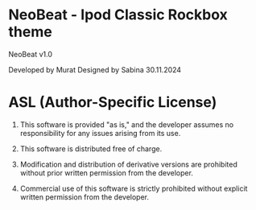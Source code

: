 # NeoBeat - Ipod Classic Rockbox theme

NeoBeat v1.0

Developed by Murat
Designed by Sabina
30.11.2024

# ASL (Author-Specific License)

1. This software is provided "as is," 
  and the developer assumes no responsibility for any issues arising from its use.

2. This software is distributed free of charge.

3. Modification and distribution of derivative versions are prohibited 
   without prior written permission from the developer.
 
4. Commercial use of this software is strictly prohibited 
   without explicit written permission from the developer.


